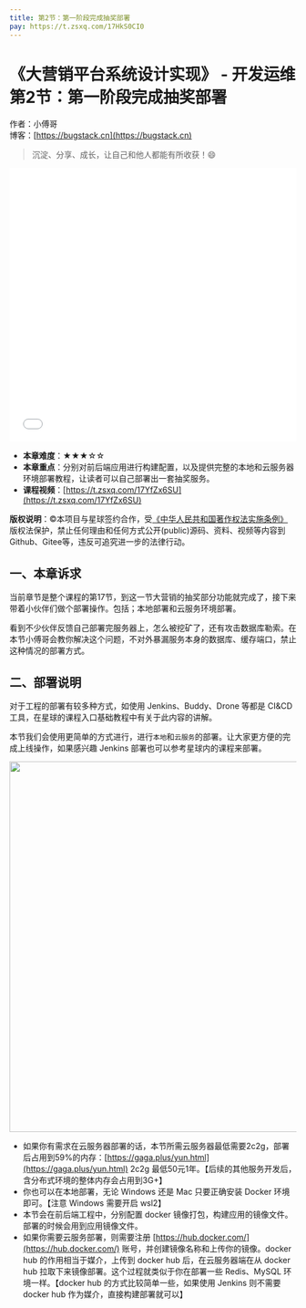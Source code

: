 ```yaml
---
title: 第2节：第一阶段完成抽奖部署
pay: https://t.zsxq.com/17HkS0CI0
---
```


# 《大营销平台系统设计实现》 - 开发运维 第2节：第一阶段完成抽奖部署

作者：小傅哥
<br/>博客：[https://bugstack.cn](https://bugstack.cn)

>沉淀、分享、成长，让自己和他人都能有所收获！😄

<iframe id="B-Video" src="//player.bilibili.com/player.html?isOutside=true&aid=1955824812&bvid=BV1Sy411z7pt&cid=1586065747&p=1" scrolling="no" border="0" frameborder="no" framespacing="0" allowfullscreen="true" width="100%" height="480"> </iframe>

- **本章难度**：★★★☆☆
- **本章重点**：分别对前后端应用进行构建配置，以及提供完整的本地和云服务器环境部署教程，让读者可以自己部署出一套抽奖服务。
- **课程视频**：[https://t.zsxq.com/17YfZx6SU](https://t.zsxq.com/17YfZx6SU)

**版权说明**：©本项目与星球签约合作，受[《中华人民共和国著作权法实施条例》](http://www.gov.cn/zhengce/2020-12/26/content_5573623.htm) 版权法保护，禁止任何理由和任何方式公开(public)源码、资料、视频等内容到Github、Gitee等，违反可追究进一步的法律行动。

## 一、本章诉求

当前章节是整个课程的第17节，到这一节大营销的抽奖部分功能就完成了，接下来带着小伙伴们做个部署操作。包括；本地部署和云服务环境部署。

看到不少伙伴反馈自己部署完服务器上，怎么被挖矿了，还有攻击数据库勒索。在本节小傅哥会教你解决这个问题，不对外暴漏服务本身的数据库、缓存端口，禁止这种情况的部署方式。

## 二、部署说明

对于工程的部署有较多种方式，如使用 Jenkins、Buddy、Drone 等都是 CI&CD 工具，在星球的课程入口基础教程中有关于此内容的讲解。

本节我们会使用更简单的方式进行，进行`本地`和`云服务`的部署。让大家更方便的完成上线操作，如果感兴趣 Jenkins 部署也可以参考星球内的课程来部署。

<div align="center">
    <img src="https://bugstack.cn/images/article/project/big-market/big-market-17-01.png?raw=true" width="650px">
</div>

- 如果你有需求在云服务器部署的话，本节所需云服务器最低需要2c2g，部署后占用到59%的内存：[https://gaga.plus/yun.html](https://gaga.plus/yun.html) 2c2g 最低50元1年。【后续的其他服务开发后，含分布式环境的整体内存会占用到3G+】
- 你也可以在本地部署，无论 Windows 还是 Mac 只要正确安装 Docker 环境即可。【注意 Windows 需要开启 wsl2】
- 本节会在前后端工程中，分别配置 docker 镜像打包，构建应用的镜像文件。部署的时候会用到应用镜像文件。
- 如果你需要云服务部署，则需要注册 [https://hub.docker.com/](https://hub.docker.com/) 账号，并创建镜像名称和上传你的镜像。docker hub 的作用相当于媒介，上传到 docker hub 后，在云服务器端在从 docker hub 拉取下来镜像部署。这个过程就类似于你在部署一些 Redis、MySQL 环境一样。【docker hub 的方式比较简单一些，如果使用 Jenkins 则不需要 docker hub 作为媒介，直接构建部署就可以】